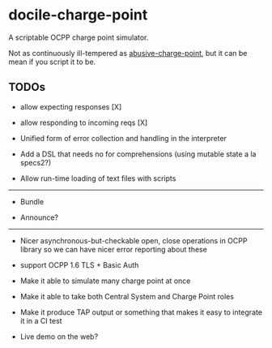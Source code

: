 # docile-charge-point

A scriptable OCPP charge point simulator.

Not as continuously ill-tempered as
[abusive-charge-point](https://github.com/chargegrid/abusive-charge-point), but
it can be mean if you script it to be.

## TODOs

 * allow expecting responses [X]

 * allow responding to incoming reqs [X]

 * Unified form of error collection and handling in the interpreter

 * Add a DSL that needs no for comprehensions (using mutable state a la specs2?)

 * Allow run-time loading of text files with scripts

---

 * Bundle

 * Announce?

---

 * Nicer asynchronous-but-checkable open, close operations in OCPP library so we
   can have nicer error reporting about these

 * support OCPP 1.6 TLS + Basic Auth

 * Make it able to simulate many charge point at once

 * Make it able to take both Central System and Charge Point roles

 * Make it produce TAP output or something that makes it easy to integrate it in
   a CI test

 * Live demo on the web?

